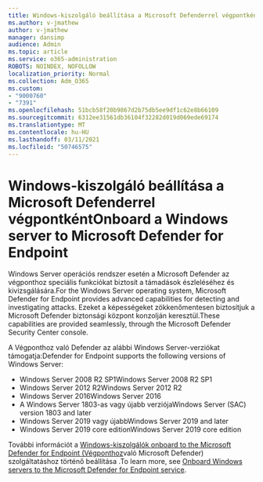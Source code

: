 ```yaml
---
title: Windows-kiszolgáló beállítása a Microsoft Defenderrel végpontként
ms.author: v-jmathew
author: v-jmathew
manager: dansimp
audience: Admin
ms.topic: article
ms.service: o365-administration
ROBOTS: NOINDEX, NOFOLLOW
localization_priority: Normal
ms.collection: Adm_O365
ms.custom:
- "9000760"
- "7391"
ms.openlocfilehash: 51bcb58f20b9867d2b75db5ee9df1c62e8b66109
ms.sourcegitcommit: 6312ee31561db36104f32282d019d069ede69174
ms.translationtype: MT
ms.contentlocale: hu-HU
ms.lasthandoff: 03/11/2021
ms.locfileid: "50746575"
---
```

# <a name="onboard-a-windows-server-to-microsoft-defender-for-endpoint"></a><span data-ttu-id="2609e-102">Windows-kiszolgáló beállítása a Microsoft Defenderrel végpontként</span><span class="sxs-lookup"><span data-stu-id="2609e-102">Onboard a Windows server to Microsoft Defender for Endpoint</span></span>

<span data-ttu-id="2609e-103">Windows Server operációs rendszer esetén a Microsoft Defender az végponthoz speciális funkciókat biztosít a támadások észleléséhez és kivizsgálására.</span><span class="sxs-lookup"><span data-stu-id="2609e-103">For the Windows Server operating system, Microsoft Defender for Endpoint provides advanced capabilities for detecting and investigating attacks.</span></span> <span data-ttu-id="2609e-104">Ezeket a képességeket zökkenőmentesen biztosítjuk a Microsoft Defender biztonsági központ konzolján keresztül.</span><span class="sxs-lookup"><span data-stu-id="2609e-104">These capabilities are provided seamlessly, through the Microsoft Defender Security Center console.</span></span>

<span data-ttu-id="2609e-105">A Végponthoz való Defender az alábbi Windows Server-verziókat támogatja:</span><span class="sxs-lookup"><span data-stu-id="2609e-105">Defender for Endpoint supports the following versions of Windows Server:</span></span>

- <span data-ttu-id="2609e-106">Windows Server 2008 R2 SP1</span><span class="sxs-lookup"><span data-stu-id="2609e-106">Windows Server 2008 R2 SP1</span></span>
- <span data-ttu-id="2609e-107">Windows Server 2012 R2</span><span class="sxs-lookup"><span data-stu-id="2609e-107">Windows Server 2012 R2</span></span>
- <span data-ttu-id="2609e-108">Windows Server 2016</span><span class="sxs-lookup"><span data-stu-id="2609e-108">Windows Server 2016</span></span>
- <span data-ttu-id="2609e-109">A Windows Server 1803-as vagy újabb verziója</span><span class="sxs-lookup"><span data-stu-id="2609e-109">Windows Server (SAC) version 1803 and later</span></span>
- <span data-ttu-id="2609e-110">Windows Server 2019 vagy újabb</span><span class="sxs-lookup"><span data-stu-id="2609e-110">Windows Server 2019 and later</span></span>
- <span data-ttu-id="2609e-111">Windows Server 2019 core edition</span><span class="sxs-lookup"><span data-stu-id="2609e-111">Windows Server 2019 core edition</span></span>

<span data-ttu-id="2609e-112">További információt a [Windows-kiszolgálók onboard to the Microsoft Defender for Endpoint (Végponthoz](https://go.microsoft.com/fwlink/?linkid=2143627)való Microsoft Defender) szolgáltatáshoz történő beállítása .</span><span class="sxs-lookup"><span data-stu-id="2609e-112">To learn more, see [Onboard Windows servers to the Microsoft Defender for Endpoint service](https://go.microsoft.com/fwlink/?linkid=2143627).</span></span>
